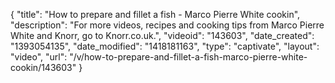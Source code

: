 {
    "title": "How to prepare and fillet a fish - Marco Pierre White cookin",
    "description": "For more videos, recipes and cooking tips from Marco Pierre White and Knorr, go to Knorr.co.uk.",
    "videoid": "143603",
    "date_created": "1393054135",
    "date_modified": "1418181163",
    "type": "captivate",
    "layout": "video",
    "url": "\/v\/how-to-prepare-and-fillet-a-fish-marco-pierre-white-cookin\/143603"
}